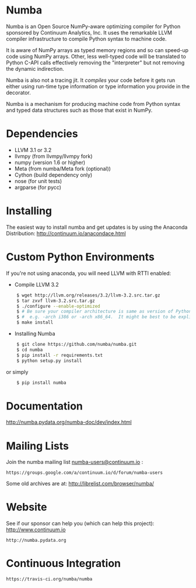 Numba
=====

Numba is an Open Source NumPy-aware optimizing compiler for Python
sponsored by Continuum Analytics, Inc.  It uses the
remarkable LLVM compiler infrastructure to compile Python syntax to
machine code.

It is aware of NumPy arrays as typed memory regions and so can speed-up
code using NumPy arrays.  Other, less well-typed code will be translated
to Python C-API calls effectively removing the "interpreter" but not removing
the dynamic indirection.

Numba is also not a tracing jit.  It *compiles* your code before it gets
run either using run-time type information or type information you provide
in the decorator.

Numba is a mechanism for producing machine code from Python syntax and typed
data structures such as those that exist in NumPy.

Dependencies
============

  * LLVM 3.1 or 3.2
  * llvmpy (from llvmpy/llvmpy fork)
  * numpy (version 1.6 or higher)
  * Meta (from numba/Meta fork (optional))
  * Cython (build dependency only)
  * nose (for unit tests)
  * argparse (for pycc)

Installing
=================

The easiest way to install numba and get updates is by using the Anaconda
Distribution: http://continuum.io/anacondace.html

Custom Python Environments
==========================

If you're not using anaconda, you will need LLVM with RTTI enabled:

* Compile LLVM 3.2

```bash
    $ wget http://llvm.org/releases/3.2/llvm-3.2.src.tar.gz
    $ tar zxvf llvm-3.2.src.tar.gz
    $ ./configure --enable-optimized
    $ # Be sure your compiler architecture is same as version of Python you will use
    $ #  e.g. -arch i386 or -arch x86_64.  It might be best to be explicit about this.
    $ make install
```

* Installing Numba

```bash
    $ git clone https://github.com/numba/numba.git
    $ cd numba
    $ pip install -r requirements.txt
    $ python setup.py install
```

or simply

```bash
    $ pip install numba
```

Documentation
=============

http://numba.pydata.org/numba-doc/dev/index.html

Mailing Lists
=============

Join the numba mailing list numba-users@continuum.io :

    https://groups.google.com/a/continuum.io/d/forum/numba-users

Some old archives are at: http://librelist.com/browser/numba/

Website
=======

See if our sponsor can help you (which can help this project): http://www.continuum.io

    http://numba.pydata.org

Continuous Integration
======================

    https://travis-ci.org/numba/numba
